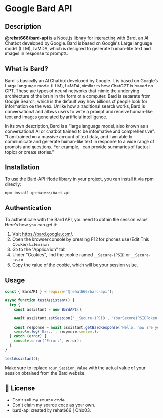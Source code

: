 # Google Bard API

## Description
**@rehat666/bard-api** is a Node.js library for interacting with Bard, an AI Chatbot developed by Google. Bard is based on Google's Large language model (LLM), LaMDA, which is designed to generate human-like text and images in response to prompts.

## What is Bard?
Bard is basically an AI Chatbot developed by Google. It is based on Google’s Large language model (LLM), LaMDA, similar to how ChatGPT is based on GPT. These are types of neural networks that mimic the underlying architecture of the brain in the form of a computer. Bard is separate from Google Search, which is the default way how billions of people look for information on the web. Unlike how a traditional search works, Bard is conversational and allows users to write a prompt and receive human-like text and images generated by artificial intelligence.

In its own description, Bard is a “large language model, also known as a conversational AI or chatbot trained to be informative and comprehensive”. “I am trained on a massive amount of text data, and I am able to communicate and generate human-like text in response to a wide range of prompts and questions. For example, I can provide summaries of factual topics or create stories.”

## Installation

To use the Bard-API-Node library in your project, you can install it via npm directly:
```
npm install @rehat666/bard-api
```
## Authentication
To authenticate with the Bard API, you need to obtain the session value. Here's how you can get it:

1. Visit https://bard.google.com/.
2. Open the browser console by pressing F12 for phones use (Edit This Cookie) Extension.
3. Go to the "Application" tab.
4. Under "Cookies", find the cookie named `__Secure-1PSID` or `__Secure-3PSID`.
5. Copy the value of the cookie, which will be your session value.

## Usage

```javascript
const { BardAPI } = require('@rehat666/bard-api');

async function testAssistant() {
  try {
    const assistant = new BardAPI();

    await assistant.setSession('__Secure-1PSID', 'YourSecure1PSIDToken');
    
    const response = await assistant.getBardResponse('Hello, how are you?');
    console.log('Bard:', response.content);
  } catch (error) {
    console.error('Error:', error);
  }
}

testAssistant();
```
Make sure to replace `Your_Session_Value` with the actual value of your session obtained from the Bard website.

## 📜 **License**
- Don't sell my source code.
- Don't claim my source code as your own.
- bard-api created by rehat666 | Ohio03.
